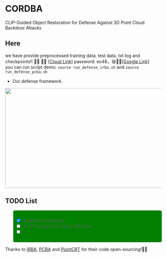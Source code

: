 # CORDBA
CLIP-Guided Object Restoration for Defense Against 3D Point Cloud Backdoor Attacks
<br>

## **Here**
we have provide preprocessed training data, test data, txt log and checkpoints!! 👍🏻 ✌🏻 [[Cloud Link]](https://cloud.189.cn/t/IbUNNbnquEby) password: eo48，😄✌🏻[[Google Link]](https://drive.google.com/drive/folders/1WWTRvM2JNeAaTORVYsVjgkpwW2F2ddwI)
<br>
you can run script demo:
`source run_defense_irba.sh` and `source run_defense_pcba.sh`


- Our defense framework.
<p align="center" >
    <img src="fig/framework4.png" width="920" height="320" />

<br>

## TODO List

<blockquote style="background-color: green; padding: 10px; border-radius: 5px;">
    
  - [x] Defense Framework
  - [ ] CLIP Condition to Guide Diffusion
  - [ ] ... 
</blockquote>



Thanks to 
[IRBA](https://github.com/KuofengGao/IRBA), [PCBA](https://github.com/zhenxianglance/PCBA) and [PointCRT](https://github.com/CGCL-codes/PointCRT) for their code open-sourcing!💐🌹
